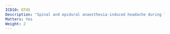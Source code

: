 ```yaml
---
ICD10: O745
Description: "Spinal and epidural anaesthesia-induced headache during labour and delivery"
Matters: Yes
Weight: 2
---
```


